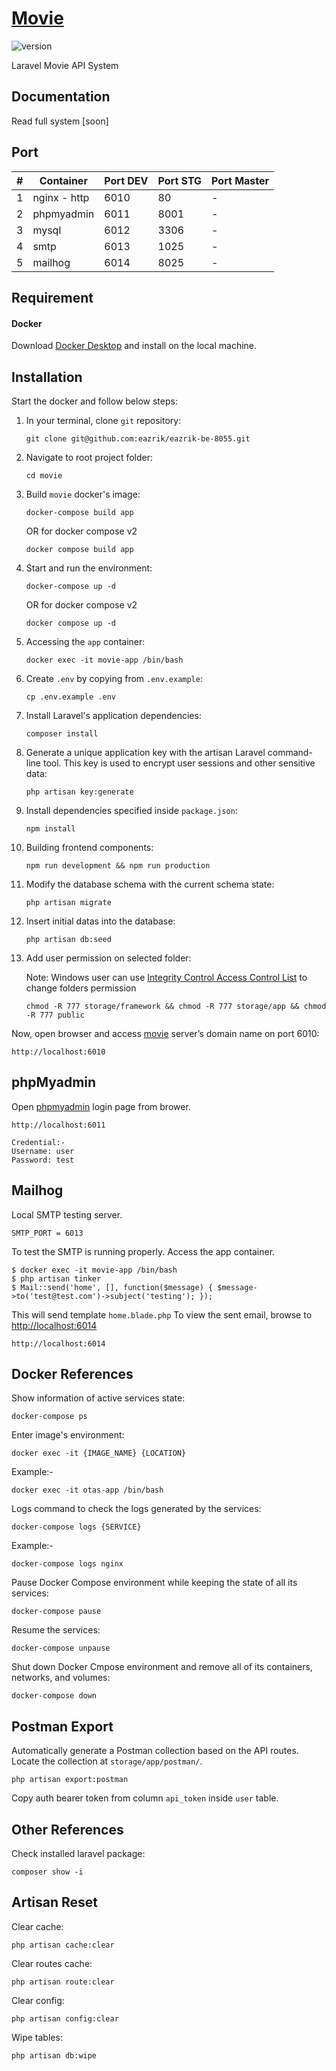 # [Movie](https://add-me-here)

![version](https://img.shields.io/badge/version-0.0.1-blue.svg)

Laravel Movie API System

## Documentation

Read full system [soon]

## Port

| # | Container | Port DEV | Port STG | Port Master |
|---|---|---|---|---|
| 1 | nginx - http | 6010 | 80 | - |
| 2 | phpmyadmin | 6011 | 8001 | - |
| 3 | mysql | 6012 | 3306 | - |
| 4 | smtp | 6013 | 1025 | - |
| 5 | mailhog | 6014 | 8025 | - |

## Requirement

#### Docker ####

Download [Docker Desktop](https://www.docker.com/products/docker-desktop/) and install on the local machine.

## Installation

Start the docker and follow below steps:

1. In your terminal, clone `git` repository:
    ```
    git clone git@github.com:eazrik/eazrik-be-8055.git
    ```

2. Navigate to root project folder:
    ```
    cd movie
    ```

3. Build `movie` docker's image:
    ```
    docker-compose build app
    ```

    OR for docker compose v2

    ```
    docker compose build app
    ```

4. Start and run the environment:
    ```
    docker-compose up -d
    ```

    OR for docker compose v2

    ```
    docker compose up -d
    ```

5. Accessing the `app` container:
    ```
    docker exec -it movie-app /bin/bash
    ```

6. Create `.env` by copying from `.env.example`:
    ```
    cp .env.example .env
    ```

7. Install Laravel's application dependencies:
    ```
    composer install
    ```

8.  Generate a unique application key with the artisan Laravel command-line tool. This key is used to encrypt user sessions and other sensitive data:
    ```
    php artisan key:generate
    ```

9. Install dependencies specified inside `package.json`:
    ```
    npm install
    ```

10. Building frontend components:
    ```
    npm run development && npm run production
    ```

11. Modify the database schema with the current schema state:
    ```
    php artisan migrate
    ```

12. Insert initial datas into the database:
    ```
    php artisan db:seed
    ```

13. Add user permission on selected folder:
    
    Note: Windows user can use [Integrity Control Access Control List](https://learn.microsoft.com/en-us/archive/msdn-magazine/2008/november/access-control-understanding-windows-file-and-registry-permissions) to change folders permission
    ```
    chmod -R 777 storage/framework && chmod -R 777 storage/app && chmod -R 777 public
    ```

Now, open browser and access [movie](http://localhost:6010) server’s domain name on port 6010:
```
http://localhost:6010
```

## phpMyadmin

Open [phpmyadmin](http://localhost:6011) login page from brower.
```
http://localhost:6011

Credential:-
Username: user
Password: test
```

## Mailhog

Local SMTP testing server.
```
SMTP_PORT = 6013
```

To test the SMTP is running properly.
Access the app container.

```
$ docker exec -it movie-app /bin/bash
$ php artisan tinker
$ Mail::send('home', [], function($message) { $message->to('test@test.com')->subject('testing'); });
```

This will send template ``home.blade.php``
To view the sent email, browse to [http://localhost:6014](http://localhost:6014)
```
http://localhost:6014
```

## Docker References

Show information of active services state:
```
docker-compose ps
```

Enter image's environment:
```
docker exec -it {IMAGE_NAME} {LOCATION}
```
Example:-
```
docker exec -it otas-app /bin/bash
```

Logs command to check the logs generated by the services:
```
docker-compose logs {SERVICE}
```
Example:-
```
docker-compose logs nginx
```

Pause Docker Compose environment while keeping the state of all its services:
```
docker-compose pause
```

Resume the services:
```
docker-compose unpause
```

Shut down Docker Cmpose environment and remove all of its containers, networks, and volumes:
```
docker-compose down
```

## Postman Export

Automatically generate a Postman collection based on the API routes.
Locate the collection at `storage/app/postman/`.
```
php artisan export:postman
```

Copy auth bearer token from column `api_token` inside `user` table.

## Other References

Check installed laravel package:
```
composer show -i
```

## Artisan Reset

Clear cache:
```
php artisan cache:clear
```

Clear routes cache:
```
php artisan route:clear
```

Clear config:
```
php artisan config:clear
```

Wipe tables:
```
php artisan db:wipe
```
